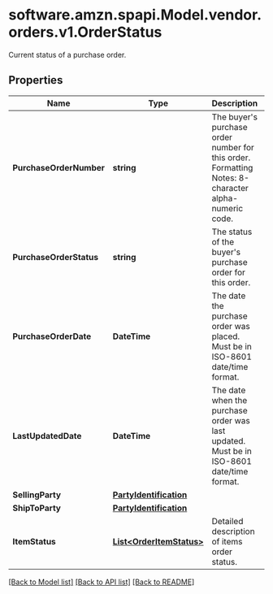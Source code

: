 # software.amzn.spapi.Model.vendor.orders.v1.OrderStatus
Current status of a purchase order.

## Properties

Name | Type | Description | Notes
------------ | ------------- | ------------- | -------------
**PurchaseOrderNumber** | **string** | The buyer&#39;s purchase order number for this order. Formatting Notes: 8-character alpha-numeric code. | 
**PurchaseOrderStatus** | **string** | The status of the buyer&#39;s purchase order for this order. | 
**PurchaseOrderDate** | **DateTime** | The date the purchase order was placed. Must be in ISO-8601 date/time format. | 
**LastUpdatedDate** | **DateTime** | The date when the purchase order was last updated. Must be in ISO-8601 date/time format. | [optional] 
**SellingParty** | [**PartyIdentification**](PartyIdentification.md) |  | 
**ShipToParty** | [**PartyIdentification**](PartyIdentification.md) |  | 
**ItemStatus** | [**List&lt;OrderItemStatus&gt;**](OrderItemStatus.md) | Detailed description of items order status. | 

[[Back to Model list]](../README.md#documentation-for-models) [[Back to API list]](../README.md#documentation-for-api-endpoints) [[Back to README]](../README.md)

